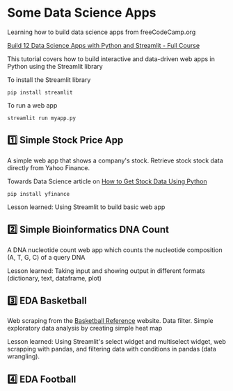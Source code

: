 # Some Data Science Apps

Learning how to build data science apps from freeCodeCamp.org

[Build 12 Data Science Apps with Python and Streamlit - Full Course](https://www.youtube.com/watch?v=JwSS70SZdyM&list=PLRpb1EfB9cjuOFw_ZVmeqlCgdhYjdbBMO&index=10&ab_channel=freeCodeCamp.org)

This tutorial covers how to build interactive and data-driven web apps in Python using the Streamlit library

To install the Streamlit library

```
pip install streamlit
```

To run a web app

```
streamlit run myapp.py
```

## :one: Simple Stock Price App

A simple web app that shows a company's stock. Retrieve stock stock data directly from Yahoo Finance.

Towards Data Science article on [How to Get Stock Data Using Python](https://towardsdatascience.com/how-to-get-stock-data-using-python-c0de1df17e75) 

```
pip install yfinance
```

Lesson learned: Using Streamlit to build basic web app

## :two: Simple Bioinformatics DNA Count

A DNA nucleotide count web app which counts the nucleotide composition (A, T, G, C) of a query DNA

Lesson learned: Taking input and showing output in different formats (dictionary, text, dataframe, plot)

## :three: EDA Basketball

Web scraping from the [Basketball Reference](https://www.basketball-reference.com) website. Data filter. Simple exploratory data analysis by creating simple heat map

Lesson learned: Using Streamlit's select widget and multiselect widget, web scrapping with pandas, and filtering data with conditions in pandas (data wrangling).

## :four: EDA Football